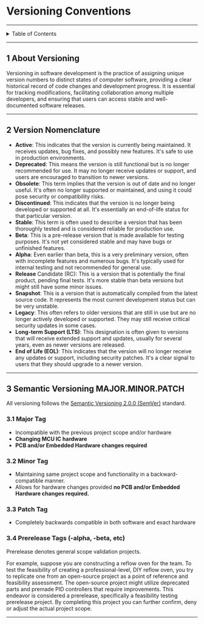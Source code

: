 # Versioning Conventions

---

<details markdown="1">
  <summary>Table of Contents</summary>

- [1 About Versioning](#1-about-versioning)
- [2 Version Nomenclature](#2-version-nomenclature)
- [3 Semantic Versioning MAJOR.MINOR.PATCH](#3-semantic-versioning-majorminorpatch)
    - [3.1 Major Tag](#31-major-tag)
    - [3.2 Minor Tag](#32-minor-tag)
    - [3.3 Patch Tag](#33-patch-tag)
    - [3.4 Prerelease Tags (-alpha, -beta, etc)](#34-prerelease-tags--alpha--beta-etc)

</details>

---

## 1 About Versioning

Versioning in software development is the practice of assigning unique version
numbers to distinct states of computer software, providing a clear historical
record of code changes and development progress. It is essential for tracking
modifications, facilitating collaboration among multiple developers, and
ensuring that users can access stable and well-documented software releases.

---

## 2 Version Nomenclature

- **Active**: This indicates that the version is currently being maintained. It
  receives updates, bug fixes, and possibly new features. It's safe to use in
  production environments.
- **Deprecated**: This means the version is still functional but is no longer
  recommended for use. It may no longer receive updates or support, and users
  are encouraged to transition to newer versions.
- **Obsolete**: This term implies that the version is out of date and no longer
  useful. It's often no longer supported or maintained, and using it could pose
  security or compatibility risks.
- **Discontinued**: This indicates that the version is no longer being developed
  or supported at all. It's essentially an end-of-life status for that
  particular version.
- **Stable**: This term is often used to describe a version that has been
  thoroughly tested and is considered reliable for production use.
- **Beta**: This is a pre-release version that is made available for testing
  purposes. It's not yet considered stable and may have bugs or unfinished
  features.
- **Alpha**: Even earlier than beta, this is a very preliminary version, often
  with incomplete features and numerous bugs. It's typically used for internal
  testing and not recommended for general use.
- **Release** Candidate (RC): This is a version that is potentially the final
  product, pending final tests. It's more stable than beta versions but might
  still have some minor issues.
- **Snapshot**: This is a version that is automatically compiled from the latest
  source code. It represents the most current development status but can be very
  unstable.
- **Legacy**: This often refers to older versions that are still in use but are
  no longer actively developed or supported. They may still receive critical
  security updates in some cases.
- **Long-term Support (LTS)**: This designation is often given to versions that
  will receive extended support and updates, usually for several years, even as
  newer versions are released.
- **End of Life (EOL)**: This indicates that the version will no longer receive
  any updates or support, including security patches. It's a clear signal to
  users that they should upgrade to a newer version.

---

## 3 Semantic Versioning MAJOR.MINOR.PATCH

All versioning follows
the [Semantic Versioning 2.0.0 (SemVer)](https://semver.org/) standard.

### 3.1 Major Tag

- Incompatible with the previous project scope and/or hardware
- **Changing MCU IC hardware**
- **PCB and/or Embedded Hardware changes required**

### 3.2 Minor Tag

- Maintaining same project scope and functionality in a backward-compatible
  manner.
- Allows for hardware changes provided **no PCB and/or Embedded Hardware changes
  required.**

### 3.3 Patch Tag

- Completely backwards compatible in both software and exact hardware

### 3.4 Prerelease Tags (-alpha, -beta, etc)

Prerelease denotes general scope validation projects.

For example, suppose you are constructing a reflow oven for the team. To test
the feasibility of creating a professional-level, DIY reflow oven, you try to
replicate one from an open-source project as a point of reference and
feasibility assessment. The open-source project might utilize deprecated parts
and premade PID controllers that require improvements. This endeavor is
considered a prerelease, specifically a feasibility testing prerelease project.
By completing this project you can further confirm, deny or adjust the actual
project scope.

---
